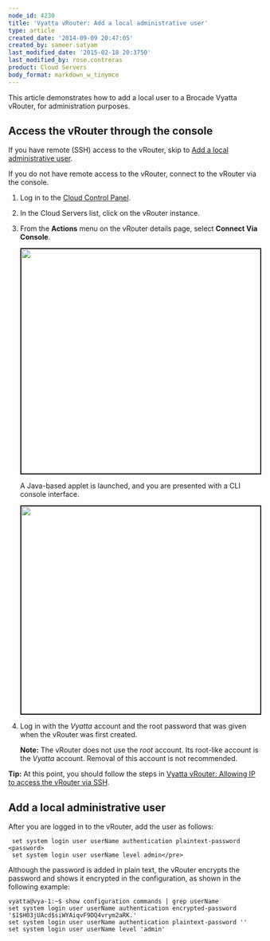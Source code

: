 ```yaml
---
node_id: 4230
title: 'Vyatta vRouter: Add a local administrative user'
type: article
created_date: '2014-09-09 20:47:05'
created_by: sameer.satyam
last_modified_date: '2015-02-18 20:3750'
last_modified_by: rose.contreras
product: Cloud Servers
body_format: markdown_w_tinymce
---
```


This article demonstrates how to add a local user to a Brocade Vyatta vRouter, for administration purposes.

## Access the vRouter through the console

If you have remote (SSH) access to the vRouter, skip to <a href="#localadmin">Add a local administrative user</a>.

If you do not have remote access to the vRouter, connect to the vRouter via the console. 

1.	Log in to the [Cloud Control Panel](https://mycloud.rackspace.com).

2.	In the Cloud Servers list, click on the vRouter instance.

3.	From the **Actions** menu on the vRouter details page, select **Connect Via Console**.

    <img src="/knowledge_center/sites/default/files/field/image/880-1_0.png" alt="" width="808" height="451" border="2" />

    A Java-based applet is launched, and you are presented with a CLI console interface.

    <img src="/knowledge_center/sites/default/files/field/image/880-2.png" width="659" height="417" alt="" border="2"  />

4.	Log in with the *Vyatta* account and the root password that was given when the vRouter was first created.

    **Note:** The vRouter does not use the *root* account. Its root-like account is the *Vyatta* account. Removal of this account is not recommended.

**Tip:** At this point, you should follow the steps in [Vyatta vRouter: Allowing IP to access the vRouter via SSH](https://www.rackspace.com/knowledge_center/article/vyatta-vrouter-allow-an-ip-address-to-access-the-vrouter-via-ssh).


<a id="localadmin"></a>
## Add a local administrative user

After you are logged in to the vRouter, add the user as follows:

	 set system login user userName authentication plaintext-password <password>
	 set system login user userName level admin</pre>


Although the password is added in plain text, the vRouter encrypts the password and shows it encrypted in the configuration, as shown in the following example:

    vyatta@vya-1:~$ show configuration commands | grep userName
	set system login user userName authentication encrypted-password '$1$H03jUAcd$siWYAiqvF9DQ4vrym2aRK.'
	set system login user userName authentication plaintext-password ''
	set system login user userName level 'admin'

